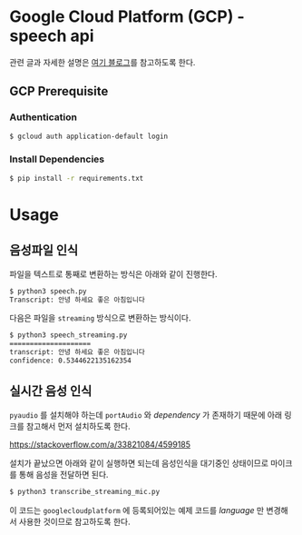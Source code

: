 # Google Cloud Platform (GCP) - speech api
관련 글과 자세한 설명은 [여기 블로그](http://jybaek.tistory.com/671)를 참고하도록 한다. 

## GCP Prerequisite
### Authentication
```bash
$ gcloud auth application-default login
```

### Install Dependencies
```bash
$ pip install -r requirements.txt
```

# Usage

## 음성파일 인식
파일을 텍스트로 통째로 변환하는 방식은 아래와 같이 진행한다.
```bash
$ python3 speech.py
Transcript: 안녕 하세요 좋은 아침입니다
```

다음은 파일을 `streaming` 방식으로 변환하는 방식이다.
```bash
$ python3 speech_streaming.py
====================
transcript: 안녕 하세요 좋은 아침입니다
confidence: 0.5344622135162354
```

## 실시간 음성 인식
`pyaudio` 를 설치해야 하는데 `portAudio` 와 *dependency* 가 존재하기 때문에 아래 링크를 참고해서
먼저 설치하도록 한다.

https://stackoverflow.com/a/33821084/4599185

설치가 끝났으면 아래와 같이 실행하면 되는데 음성인식을 대기중인 상태이므로 마이크를 통해
음성을 전달하면 된다.
```bash
$ python3 transcribe_streaming_mic.py
```

이 코드는 `googlecloudplatform` 에 등록되어있는 예제 코드를 *language* 만 변경해서 사용한 것이므로 참고하도록 한다.
